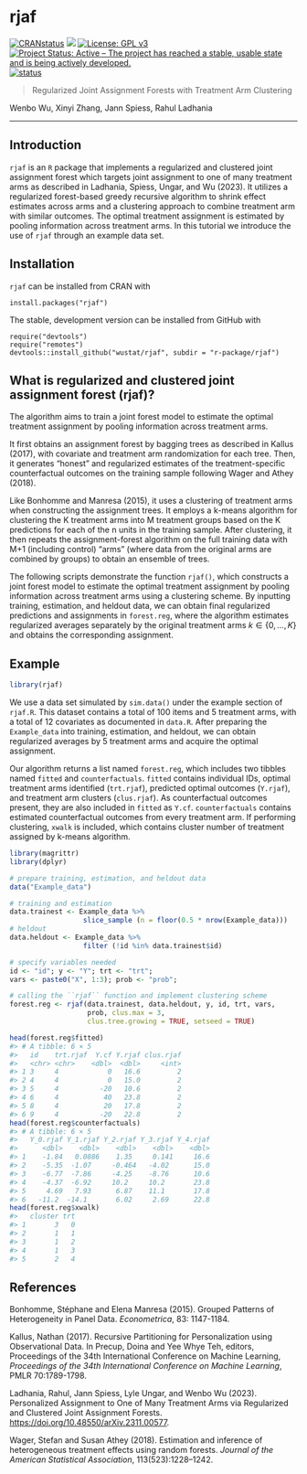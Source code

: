 
<!-- README.md is generated from README.Rmd. Please edit that file -->

# rjaf

<!-- badges: start -->

[![CRANstatus](https://www.r-pkg.org/badges/version/rjaf)](https://cran.r-project.org/package=rjaf)
[![](https://cranlogs.r-pkg.org/badges/grand-total/rjaf)](https://cran.r-project.org/package=rjaf)
[![License: GPL
v3](https://img.shields.io/badge/License-GPLv3-blue.svg)](https://www.gnu.org/licenses/gpl-3.0)
[![Project Status: Active – The project has reached a stable, usable
state and is being actively
developed.](https://www.repostatus.org/badges/latest/active.svg)](https://www.repostatus.org/#active)
[![status](https://joss.theoj.org/papers/ff8fa725cc40d0247158bd244f1117be/status.svg)](https://joss.theoj.org/papers/ff8fa725cc40d0247158bd244f1117be)
<!-- badges: end -->

> Regularized Joint Assignment Forests with Treatment Arm Clustering

Wenbo Wu, Xinyi Zhang, Jann Spiess, Rahul Ladhania

------------------------------------------------------------------------

## Introduction

`rjaf` is an `R` package that implements a regularized and clustered
joint assignment forest which targets joint assignment to one of many
treatment arms as described in Ladhania, Spiess, Ungar, and Wu (2023).
It utilizes a regularized forest-based greedy recursive algorithm to
shrink effect estimates across arms and a clustering approach to combine
treatment arm with similar outcomes. The optimal treatment assignment is
estimated by pooling information across treatment arms. In this tutorial
we introduce the use of `rjaf` through an example data set.

## Installation

`rjaf` can be installed from CRAN with

    install.packages("rjaf")

The stable, development version can be installed from GitHub with

    require("devtools")
    require("remotes")
    devtools::install_github("wustat/rjaf", subdir = "r-package/rjaf")

## What is regularized and clustered joint assignment forest (rjaf)?

The algorithm aims to train a joint forest model to estimate the optimal
treatment assignment by pooling information across treatment arms.

It first obtains an assignment forest by bagging trees as described in
Kallus (2017), with covariate and treatment arm randomization for each
tree. Then, it generates “honest” and regularized estimates of the
treatment-specific counterfactual outcomes on the training sample
following Wager and Athey (2018).

Like Bonhomme and Manresa (2015), it uses a clustering of treatment arms
when constructing the assignment trees. It employs a k-means algorithm
for clustering the K treatment arms into M treatment groups based on the
K predictions for each of the n units in the training sample. After
clustering, it then repeats the assignment-forest algorithm on the full
training data with M+1 (including control) “arms” (where data from the
original arms are combined by groups) to obtain an ensemble of trees.

The following scripts demonstrate the function `rjaf()`, which
constructs a joint forest model to estimate the optimal treatment
assignment by pooling information across treatment arms using a
clustering scheme. By inputting training, estimation, and heldout data,
we can obtain final regularized predictions and assignments in
`forest.reg`, where the algorithm estimates regularized averages
separately by the original treatment arms $k \in \{0,\ldots,K\}$ and
obtains the corresponding assignment.

## Example

``` r
library(rjaf)
```

We use a data set simulated by `sim.data()` under the example section of
`rjaf.R`. This dataset contains a total of 100 items and 5 treatment
arms, with a total of 12 covariates as documented in `data.R`. After
preparing the `Example_data` into training, estimation, and heldout, we
can obtain regularized averages by 5 treatment arms and acquire the
optimal assignment.

Our algorithm returns a list named `forest.reg`, which includes two
tibbles named `fitted` and `counterfactuals`. `fitted` contains
individual IDs, optimal treatment arms identified (`trt.rjaf`),
predicted optimal outcomes (`Y.rjaf`), and treatment arm clusters
(`clus.rjaf`). As counterfactual outcomes present, they are also
included in `fitted` as `Y.cf`. `counterfactuals` contains estimated
counterfactual outcomes from every treatment arm. If performing
clustering, `xwalk` is included, which contains cluster number of
treatment assigned by k-means algorithm.

``` r
library(magrittr)
library(dplyr)

# prepare training, estimation, and heldout data
data("Example_data")

# training and estimation
data.trainest <- Example_data %>% 
                  slice_sample (n = floor(0.5 * nrow(Example_data)))
# heldout
data.heldout <- Example_data %>% 
                  filter (!id %in% data.trainest$id)

# specify variables needed
id <- "id"; y <- "Y"; trt <- "trt";  
vars <- paste0("X", 1:3); prob <- "prob";

# calling the ``rjaf`` function and implement clustering scheme
forest.reg <- rjaf(data.trainest, data.heldout, y, id, trt, vars, 
                   prob, clus.max = 3, 
                   clus.tree.growing = TRUE, setseed = TRUE)
```

``` r
head(forest.reg$fitted)
#> # A tibble: 6 × 5
#>   id    trt.rjaf  Y.cf Y.rjaf clus.rjaf
#>   <chr> <chr>    <dbl>  <dbl>     <int>
#> 1 3     4            0   16.6         2
#> 2 4     4            0   15.0         2
#> 3 5     4          -20   10.6         2
#> 4 6     4           40   23.8         2
#> 5 8     4           20   17.8         2
#> 6 9     4          -20   22.8         2
head(forest.reg$counterfactuals)
#> # A tibble: 6 × 5
#>   Y_0.rjaf Y_1.rjaf Y_2.rjaf Y_3.rjaf Y_4.rjaf
#>      <dbl>    <dbl>    <dbl>    <dbl>    <dbl>
#> 1    -1.84   0.0886    1.35     0.141     16.6
#> 2    -5.35  -1.07     -0.464   -4.02      15.0
#> 3    -6.77  -7.86     -4.25    -8.76      10.6
#> 4    -4.37  -6.92     10.2     10.2       23.8
#> 5     4.69   7.93      6.87    11.1       17.8
#> 6   -11.2  -14.1       6.02     2.69      22.8
head(forest.reg$xwalk)
#>   cluster trt
#> 1       3   0
#> 2       1   1
#> 3       1   2
#> 4       1   3
#> 5       2   4
```

## References

Bonhomme, Stéphane and Elena Manresa (2015). Grouped Patterns of
Heterogeneity in Panel Data. *Econometrica*, 83: 1147-1184.

Kallus, Nathan (2017). Recursive Partitioning for Personalization using
Observational Data. In Precup, Doina and Yee Whye Teh, editors,
Proceedings of the 34th International Conference on Machine Learning,
*Proceedings of the 34th International Conference on Machine Learning*,
PMLR 70:1789-1798.

Ladhania, Rahul, Jann Spiess, Lyle Ungar, and Wenbo Wu (2023).
Personalized Assignment to One of Many Treatment Arms via Regularized
and Clustered Joint Assignment Forests.
<https://doi.org/10.48550/arXiv.2311.00577>.

Wager, Stefan and Susan Athey (2018). Estimation and inference of
heterogeneous treatment effects using random forests. *Journal of the
American Statistical Association*, 113(523):1228–1242.
